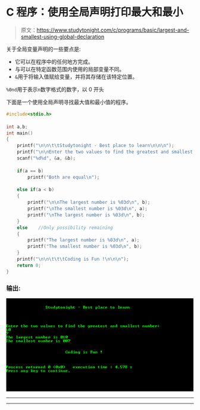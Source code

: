 # C 程序：使用全局声明打印最大和最小

> 原文：<https://www.studytonight.com/c/programs/basic/largest-and-smallest-using-global-declaration>

关于全局变量声明的一些要点是:

*   它可以在程序中的任何地方完成。
*   与可以在特定函数范围内使用的局部变量不同。
*   `&`用于将输入值赋给变量，并将其存储在该特定位置。

`%0nd`用于表示`n`数字格式的数字，以 0 开头

下面是一个使用全局声明寻找最大值和最小值的程序。

```cpp
#include<stdio.h>

int a,b;
int main()
{
    printf("\n\n\t\tStudytonight - Best place to learn\n\n\n");
    printf("\n\nEnter the two values to find the greatest and smallest number: \n");
    scanf("%d%d", &a, &b);

    if(a == b)
        printf("Both are equal\n");

    else if(a < b)
    {
        printf("\n\nThe largest number is %03d\n", b);
        printf("\nThe smallest number is %03d\n", a);
        printf("\nThe largest number is %03d\n", b);
    }
    else    //Only possibility remaining
    {
        printf("The largest number is %03d\n", a);
        printf("The smallest number is %03d\n", b);
    }
    printf("\n\n\t\t\tCoding is Fun !\n\n\n");
    return 0;
}
```

### 输出:

![Largest and Smallest using Global Declaration](img/7d1fdbff45abe0a636e08a9f81815200.png)

* * *

* * *